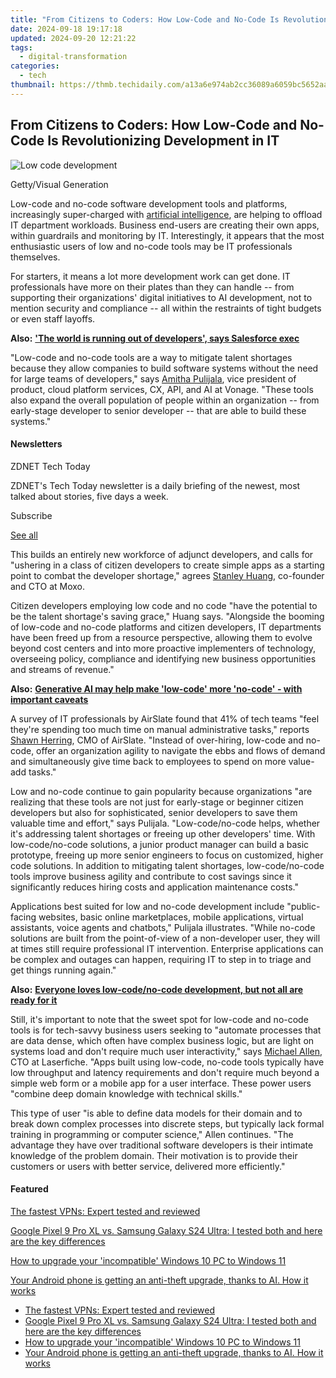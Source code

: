 ```yaml
---
title: "From Citizens to Coders: How Low-Code and No-Code Is Revolutionizing Development in IT"
date: 2024-09-18 19:17:18
updated: 2024-09-20 12:21:22
tags:
  - digital-transformation
categories:
  - tech
thumbnail: https://thmb.techidaily.com/a13a6e974ab2cc36089a6059bc5652aa7fea0848996089325ea48fd7dd51fd22.jpg
---
```


## From Citizens to Coders: How Low-Code and No-Code Is Revolutionizing Development in IT

![Low code development](https://www.zdnet.com/a/img/resize/0b4b28f0735c2751c538cfb025ff87f2d0c26c1f/2023/08/14/a971ae1c-faec-4bfc-a68e-5d984b502cec/low-code-getty-visual-generation.jpg?auto=webp&width=1280)

Getty/Visual Generation

Low-code and no-code software development tools and platforms, increasingly super-charged with [artificial intelligence](https://www.zdnet.com/article/what-is-ai-heres-everything-you-need-to-know-about-artificial-intelligence/), are helping to offload IT department workloads. Business end-users are creating their own apps, within guardrails and monitoring by IT. Interestingly, it appears that the most enthusiastic users of low and no-code tools may be IT professionals themselves. 

For starters, it means a lot more development work can get done. IT professionals have more on their plates than they can handle -- from supporting their organizations' digital initiatives to AI development, not to mention security and compliance -- all within the restraints of tight budgets or even staff layoffs.

**Also:** [**'The world is running out of developers', says Salesforce exec**](https://www.zdnet.com/article/the-world-is-running-out-of-developers-says-salesforce-exec/)

"Low-code and no-code tools are a way to mitigate talent shortages because they allow companies to build software systems without the need for large teams of developers," says [Amitha Pulijala](https://www.linkedin.com/in/amitha/), vice president of product, cloud platform services, CX, API, and AI at Vonage. "These tools also expand the overall population of people within an organization -- from early-stage developer to senior developer -- that are able to build these systems."

#### Newsletters

ZDNET Tech Today

ZDNET's Tech Today newsletter is a daily briefing of the newest, most talked about stories, five days a week.

 Subscribe

[See all](https://www.zdnet.com/newsletters/)

This builds an entirely new workforce of adjunct developers, and calls for "ushering in a class of citizen developers to create simple apps as a starting point to combat the developer shortage," agrees [Stanley Huang](https://www.linkedin.com/in/stanhh/), co-founder and CTO at Moxo.

Citizen developers employing low code and no code "have the potential to be the talent shortage's saving grace," Huang says. "Alongside the booming of low-code and no-code platforms and citizen developers, IT departments have been freed up from a resource perspective, allowing them to evolve beyond cost centers and into more proactive implementers of technology, overseeing policy, compliance and identifying new business opportunities and streams of revenue." 

**Also:** [**Generative AI may help make 'low-code' more 'no-code' - with important caveats**](https://www.zdnet.com/article/generative-ai-could-help-low-code-evolve-into-no-code-but-with-a-twist/)

A survey of IT professionals by AirSlate found that 41% of tech teams "feel they're spending too much time on manual administrative tasks," reports [Shawn Herring](https://www.linkedin.com/in/shawnherring/), CMO of AirSlate. "Instead of over-hiring, low-code and no-code, offer an organization agility to navigate the ebbs and flows of demand and simultaneously give time back to employees to spend on more value-add tasks." 

Low and no-code continue to gain popularity because organizations "are realizing that these tools are not just for early-stage or beginner citizen developers but also for sophisticated, senior developers to save them valuable time and effort," says Pulijala. "Low-code/no-code helps, whether it's addressing talent shortages or freeing up other developers' time. With low-code/no-code solutions, a junior product manager can build a basic prototype, freeing up more senior engineers to focus on customized, higher code solutions. In addition to mitigating talent shortages, low-code/no-code tools improve business agility and contribute to cost savings since it significantly reduces hiring costs and application maintenance costs." 

Applications best suited for low and no-code development include "public-facing websites, basic online marketplaces, mobile applications, virtual assistants, voice agents and chatbots," Pulijala illustrates. "While no-code solutions are built from the point-of-view of a non-developer user, they will at times still require professional IT intervention. Enterprise applications can be complex and outages can happen, requiring IT to step in to triage and get things running again." 

**Also:** [**Everyone loves low-code/no-code development, but not all are ready for it**](https://www.zdnet.com/article/everyone-loves-low-code-development-but-not-all-are-ready-for-it/)

Still, it's important to note that the sweet spot for low-code and no-code tools is for tech-savvy business users seeking to "automate processes that are data dense, which often have complex business logic, but are light on systems load and don't require much user interactivity," says [Michael Allen](https://www.linkedin.com/in/michael-allen-27223772), CTO at Laserfiche. "Apps built using low-code, no-code tools typically have low throughput and latency requirements and don't require much beyond a simple web form or a mobile app for a user interface. These power users "combine deep domain knowledge with technical skills." 

This type of user "is able to define data models for their domain and to break down complex processes into discrete steps, but typically lack formal training in programming or computer science," Allen continues. "The advantage they have over traditional software developers is their intimate knowledge of the problem domain. Their motivation is to provide their customers or users with better service, delivered more efficiently."

#### Featured

[The fastest VPNs: Expert tested and reviewed](https://www.zdnet.com/article/fastest-vpn/ "The fastest VPNs: Expert tested and reviewed")

[Google Pixel 9 Pro XL vs. Samsung Galaxy S24 Ultra: I tested both and here are the key differences](https://www.zdnet.com/article/google-pixel-9-pro-xl-vs-samsung-galaxy-s24-ultra/ "Google Pixel 9 Pro XL vs. Samsung Galaxy S24 Ultra: I tested both and here are the key differences")

[How to upgrade your 'incompatible' Windows 10 PC to Windows 11](https://www.zdnet.com/article/how-to-upgrade-your-incompatible-windows-10-pc-to-windows-11/ "How to upgrade your 'incompatible' Windows 10 PC to Windows 11")

[Your Android phone is getting an anti-theft upgrade, thanks to AI. How it works](https://www.zdnet.com/article/your-android-phone-is-getting-an-anti-theft-upgrade-thanks-to-ai-how-it-works/ "Your Android phone is getting an anti-theft upgrade, thanks to AI. How it works")

* [The fastest VPNs: Expert tested and reviewed](https://www.zdnet.com/article/fastest-vpn/ "The fastest VPNs: Expert tested and reviewed")
* [Google Pixel 9 Pro XL vs. Samsung Galaxy S24 Ultra: I tested both and here are the key differences](https://www.zdnet.com/article/google-pixel-9-pro-xl-vs-samsung-galaxy-s24-ultra/ "Google Pixel 9 Pro XL vs. Samsung Galaxy S24 Ultra: I tested both and here are the key differences")
* [How to upgrade your 'incompatible' Windows 10 PC to Windows 11](https://www.zdnet.com/article/how-to-upgrade-your-incompatible-windows-10-pc-to-windows-11/ "How to upgrade your 'incompatible' Windows 10 PC to Windows 11")
* [Your Android phone is getting an anti-theft upgrade, thanks to AI. How it works](https://www.zdnet.com/article/your-android-phone-is-getting-an-anti-theft-upgrade-thanks-to-ai-how-it-works/ "Your Android phone is getting an anti-theft upgrade, thanks to AI. How it works")

<ins class="adsbygoogle"
     style="display:block"
     data-ad-format="autorelaxed"
     data-ad-client="ca-pub-7571918770474297"
     data-ad-slot="1223367746"></ins>



<ins class="adsbygoogle"
     style="display:block"
     data-ad-client="ca-pub-7571918770474297"
     data-ad-slot="8358498916"
     data-ad-format="auto"
     data-full-width-responsive="true"></ins>
